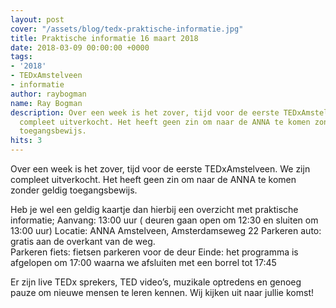 ```yaml
---
layout: post
cover: "/assets/blog/tedx-praktische-informatie.jpg"
title: Praktische informatie 16 maart 2018
date: 2018-03-09 00:00:00 +0000
tags:
- '2018'
- TEDxAmstelveen
- informatie
author: raybogman
name: Ray Bogman
description: Over een week is het zover, tijd voor de eerste TEDxAmstelveen. We zijn
  compleet uitverkocht. Het heeft geen zin om naar de ANNA te komen zonder geldig
  toegangsbewijs.
hits: 3
---
```


Over een week is het zover, tijd voor de eerste TEDxAmstelveen. We zijn compleet uitverkocht. Het heeft geen zin om naar de ANNA te komen zonder geldig toegangsbewijs.

Heb je wel een geldig kaartje dan hierbij een overzicht met praktische informatie;
Aanvang: 13:00 uur ( deuren gaan open om 12:30 en sluiten om 13:00 uur)
Locatie: ANNA Amstelveen, Amsterdamseweg 22
Parkeren auto: gratis aan de overkant van de weg.  
Parkeren fiets: fietsen parkeren voor de deur
Einde: het programma is afgelopen om 17:00 waarna we afsluiten met een borrel tot 17:45

Er zijn live TEDx sprekers, TED video’s, muzikale optredens en genoeg pauze om nieuwe mensen te leren kennen. Wij kijken uit naar jullie komst!
